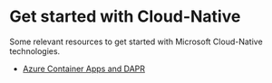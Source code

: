 # Get started with Cloud-Native

Some relevant resources to get started with Microsoft Cloud-Native technologies.

 - [Azure Container Apps and DAPR](./aca-dapr.md)
